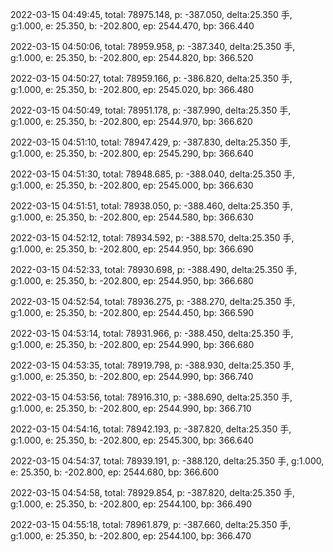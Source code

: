 2022-03-15 04:49:45, total: 78975.148, p: -387.050, delta:25.350 手, g:1.000, e: 25.350, b: -202.800, ep: 2544.470, bp: 366.440

2022-03-15 04:50:06, total: 78959.958, p: -387.340, delta:25.350 手, g:1.000, e: 25.350, b: -202.800, ep: 2544.820, bp: 366.520

2022-03-15 04:50:27, total: 78959.166, p: -386.820, delta:25.350 手, g:1.000, e: 25.350, b: -202.800, ep: 2545.020, bp: 366.480

2022-03-15 04:50:49, total: 78951.178, p: -387.990, delta:25.350 手, g:1.000, e: 25.350, b: -202.800, ep: 2544.970, bp: 366.620

2022-03-15 04:51:10, total: 78947.429, p: -387.830, delta:25.350 手, g:1.000, e: 25.350, b: -202.800, ep: 2545.290, bp: 366.640

2022-03-15 04:51:30, total: 78948.685, p: -388.040, delta:25.350 手, g:1.000, e: 25.350, b: -202.800, ep: 2545.000, bp: 366.630

2022-03-15 04:51:51, total: 78938.050, p: -388.460, delta:25.350 手, g:1.000, e: 25.350, b: -202.800, ep: 2544.580, bp: 366.630

2022-03-15 04:52:12, total: 78934.592, p: -388.570, delta:25.350 手, g:1.000, e: 25.350, b: -202.800, ep: 2544.950, bp: 366.690

2022-03-15 04:52:33, total: 78930.698, p: -388.490, delta:25.350 手, g:1.000, e: 25.350, b: -202.800, ep: 2544.950, bp: 366.680

2022-03-15 04:52:54, total: 78936.275, p: -388.270, delta:25.350 手, g:1.000, e: 25.350, b: -202.800, ep: 2544.450, bp: 366.590

2022-03-15 04:53:14, total: 78931.966, p: -388.450, delta:25.350 手, g:1.000, e: 25.350, b: -202.800, ep: 2544.990, bp: 366.680

2022-03-15 04:53:35, total: 78919.798, p: -388.930, delta:25.350 手, g:1.000, e: 25.350, b: -202.800, ep: 2544.990, bp: 366.740

2022-03-15 04:53:56, total: 78916.310, p: -388.690, delta:25.350 手, g:1.000, e: 25.350, b: -202.800, ep: 2544.990, bp: 366.710

2022-03-15 04:54:16, total: 78942.193, p: -387.820, delta:25.350 手, g:1.000, e: 25.350, b: -202.800, ep: 2545.300, bp: 366.640

2022-03-15 04:54:37, total: 78939.191, p: -388.120, delta:25.350 手, g:1.000, e: 25.350, b: -202.800, ep: 2544.680, bp: 366.600

2022-03-15 04:54:58, total: 78929.854, p: -387.820, delta:25.350 手, g:1.000, e: 25.350, b: -202.800, ep: 2544.100, bp: 366.490

2022-03-15 04:55:18, total: 78961.879, p: -387.660, delta:25.350 手, g:1.000, e: 25.350, b: -202.800, ep: 2544.100, bp: 366.470